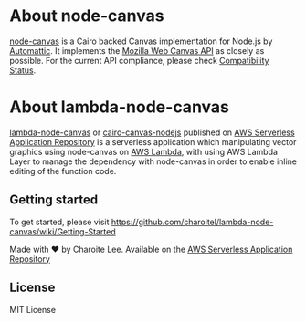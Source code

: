 # About node-canvas

[node-canvas](https://github.com/Automattic/node-canvas) is a Cairo backed Canvas implementation for Node.js by [Automattic](https://github.com/Automattic). It implements the [Mozilla Web Canvas API](https://developer.mozilla.org/en-US/docs/Web/API/Canvas_API) as closely as possible. For the current API compliance, please check [Compatibility Status](https://github.com/Automattic/node-canvas/wiki/Compatibility-Status).

# About lambda-node-canvas

[lambda-node-canvas](https://github.com/charoitel/lambda-node-canvas) or [cairo-canvas-nodejs](https://serverlessrepo.aws.amazon.com/applications/arn:aws:serverlessrepo:us-east-1:990551184979:applications~cairo-canvas-nodejs) published on [AWS Serverless Application Repository](https://aws.amazon.com/serverless/serverlessrepo) is a serverless application which manipulating vector graphics using node-canvas on [AWS Lambda](https://aws.amazon.com/lambda), with using AWS Lambda Layer to manage the dependency with node-canvas in order to enable inline editing of the function code.

## Getting started

To get started, please visit https://github.com/charoitel/lambda-node-canvas/wiki/Getting-Started

Made with ❤️ by Charoite Lee. Available on the [AWS Serverless Application Repository](https://aws.amazon.com/serverless)

## License

MIT License
